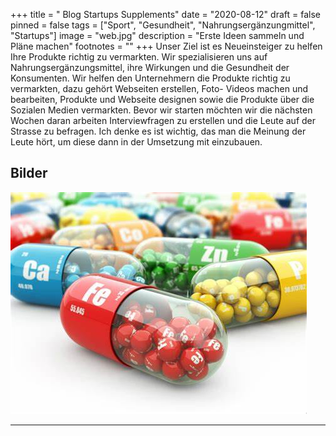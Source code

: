 +++
title = " Blog Startups Supplements"
date = "2020-08-12"
draft = false
pinned = false
tags = ["Sport", "Gesundheit", "Nahrungsergänzungmittel", "Startups"]
image = "web.jpg"
description = "Erste Ideen sammeln und Pläne machen"
footnotes = ""
+++
Unser Ziel ist es Neueinsteiger zu helfen Ihre Produkte richtig zu vermarkten. Wir spezialisieren uns auf Nahrungsergänzungsmittel, ihre Wirkungen und die Gesundheit der Konsumenten. Wir helfen den Unternehmern die Produkte richtig zu vermarkten, dazu gehört Webseiten erstellen, Foto- Videos machen und bearbeiten, Produkte und Webseite designen sowie die Produkte über die Sozialen Medien vermarkten. Bevor wir starten möchten wir die nächsten Wochen daran arbeiten Interviewfragen zu erstellen und die Leute auf der Strasse zu befragen. Ich denke es ist wichtig, das man die Meinung der Leute hört, um diese dann in der Umsetzung mit einzubauen.

## Bilder

![](oip.jpg)

- - -